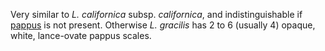 Very similar to _L. californica_ subsp. _californica_, and indistinguishable if [pappus](./g/pappus.html) is not present. Otherwise _L. gracilis_ has 2 to 6 (usually 4) opaque, white, lance-ovate pappus scales.

